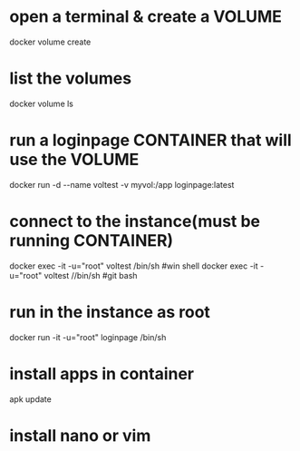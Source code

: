 # open a terminal & create a VOLUME
docker volume create 

# list the volumes
docker volume ls

# run a loginpage CONTAINER that will use the VOLUME
docker run -d --name voltest -v myvol:/app loginpage:latest

# connect to the instance(must be running CONTAINER)
docker exec -it -u="root" voltest /bin/sh #win shell
docker exec -it -u="root" voltest //bin/sh #git bash 

# run in the instance as root
docker run -it -u="root" loginpage /bin/sh

# install apps in container
apk update

# install nano or vim 
